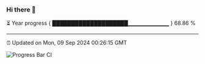 ### Hi there 👋

⏳ Year progress { ████████████████████▁▁▁▁▁▁▁▁▁▁ } 68.86 %

---

⏰ Updated on Mon, 09 Sep 2024 00:26:15 GMT

![Progress Bar CI](https://github.com/EinsPommes/EinsPommes/blob/main/.github/workflows/main.yml)
